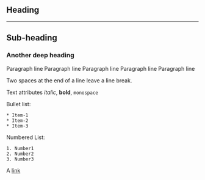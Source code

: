 Heading
-------
-------

Sub-heading
-----------

### Another deep heading

Paragraph line Paragraph line Paragraph line Paragraph line Paragraph line

Two spaces at the end of a line leave a line break.

Text attributes _italic_, 
**bold**, `monospace`

Bullet list:

	* Item-1
	* Item-2
	* Item-3

	
Numbered List:

	1. Number1
	2. Number2
	3. Number3
	
A [link](http://www.w3schools.com)